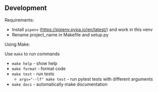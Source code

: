 ## Development

Requirements:

- Install `pipenv` (https://pipenv.pypa.io/en/latest/) and work in this venv
- Rename project_name in Makefile and setup.py

Using Make:

Use `make` to run commands

- `make help` - show help
- `make format` - format code
- `make test` - run tests
  - `args="--lf" make test` - run pytest tests with different arguments
- `make docs` - automatically make documentation
